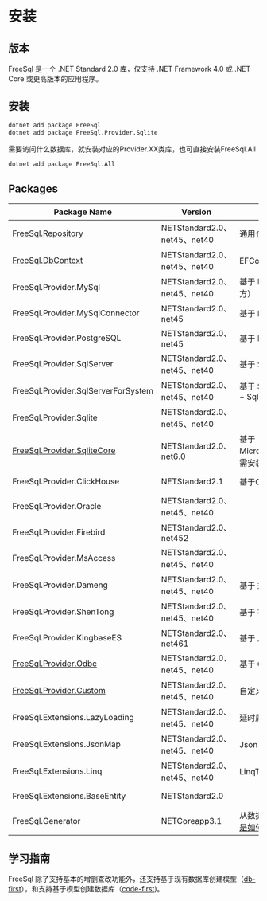 # 安装

## 版本

FreeSql 是一个 .NET Standard 2.0 库，仅支持 .NET Framework 4.0 或 .NET Core 或更高版本的应用程序。

## 安装

```bash
dotnet add package FreeSql
dotnet add package FreeSql.Provider.Sqlite
```

需要访问什么数据库，就安装对应的Provider.XX类库，也可直接安装FreeSql.All

```bash
dotnet add package FreeSql.All
```

## Packages

| Package Name                                                                                                | Version                      | 说明                                                                                                  | NUGET                                                                                                                                                 |
| ----------------------------------------------------------------------------------------------------------- | ---------------------------- | ----------------------------------------------------------------------------------------------------- | ----------------------------------------------------------------------------------------------------------------------------------------------------- |
| [FreeSql.Repository](repository.md)                                                                            | NETStandard2.0、net45、net40 | 通用仓储 + UnitOfWork 实现                                                                            | **[![NuGet](https://buildstats.info/nuget/FreeSql.Repository)](https://www.nuget.org/packages/FreeSql.Repository)**                                   |
| [FreeSql.DbContext](db-context.md)                                                                              | NETStandard2.0、net45、net40 | EFCore 的使用风格实现                                                                                 | **[![NuGet](https://buildstats.info/nuget/FreeSql.DbContext)](https://www.nuget.org/packages/FreeSql.DbContext)**                                     |
| FreeSql.Provider.MySql                                                                                      | NETStandard2.0、net45、net40 | 基于 MySql.Data（Oracle 官方）                                                                        | **[![NuGet](https://buildstats.info/nuget/FreeSql.Provider.MySql)](https://www.nuget.org/packages/FreeSql.Provider.MySql)**                           |
| FreeSql.Provider.MySqlConnector                                                                             | NETStandard2.0、net45        | 基于 MySqlConnector                                                                                   | **[![NuGet](https://buildstats.info/nuget/FreeSql.Provider.MySqlConnector)](https://www.nuget.org/packages/FreeSql.Provider.MySqlConnector)**         |
| FreeSql.Provider.PostgreSQL                                                                                 | NETStandard2.0、net45        | 基于 PostgreSQL 9.5+                                                                                  | **[![NuGet](https://buildstats.info/nuget/FreeSql.Provider.PostgreSQL)](https://www.nuget.org/packages/FreeSql.Provider.PostgreSQL)**                 |
| FreeSql.Provider.SqlServer                                                                                  | NETStandard2.0、net45、net40 | 基于 SqlServer 2005+                                                                                  | **[![NuGet](https://buildstats.info/nuget/FreeSql.Provider.SqlServer)](https://www.nuget.org/packages/FreeSql.Provider.SqlServer)**                   |
| FreeSql.Provider.SqlServerForSystem                                                                         | NETStandard2.0、net45、net40 | 基于 System.Data.SqlClient + SqlServer 2005+                                                          | **[![NuGet](https://buildstats.info/nuget/FreeSql.Provider.SqlServerForSystem)](https://www.nuget.org/packages/FreeSql.Provider.SqlServerForSystem)** |
| FreeSql.Provider.Sqlite                                                                                     | NETStandard2.0、net45、net40 |                                                                                                       | **[![NuGet](https://buildstats.info/nuget/FreeSql.Provider.Sqlite)](https://www.nuget.org/packages/FreeSql.Provider.Sqlite)**                         |
| [FreeSql.Provider.SqliteCore](freesql-provider-sqlitecore.md)                                                                                     | NETStandard2.0、net6.0 |  基于Microsoft.Data.Sqlite.Core，需安装bundle_xxx| **[![NuGet](https://buildstats.info/nuget/FreeSql.Provider.SqliteCore)](https://www.nuget.org/packages/FreeSql.Provider.SqliteCore)**                         |
| FreeSql.Provider.ClickHouse                                                                                     | NETStandard2.1 |  基于ClickHouse.Client | **[![NuGet](https://buildstats.info/nuget/FreeSql.Provider.ClickHouse)](https://www.nuget.org/packages/FreeSql.Provider.ClickHouse)**                         |
| FreeSql.Provider.Oracle                                                                                     | NETStandard2.0、net45、net40 |                                                                                                       | **[![NuGet](https://buildstats.info/nuget/FreeSql.Provider.Oracle)](https://www.nuget.org/packages/FreeSql.Provider.Oracle)**                         |
| FreeSql.Provider.Firebird                                                                                   | NETStandard2.0、net452       |                                                                                                       | **[![NuGet](https://buildstats.info/nuget/FreeSql.Provider.Firebird)](https://www.nuget.org/packages/FreeSql.Provider.Firebird)**                     |
| FreeSql.Provider.MsAccess                                                                                   | NETStandard2.0、net45、net40 |                                                                                                       | **[![NuGet](https://buildstats.info/nuget/FreeSql.Provider.MsAccess)](https://www.nuget.org/packages/FreeSql.Provider.MsAccess)**                     |
| FreeSql.Provider.Dameng                                                                                     | NETStandard2.0、net45、net40 | 基于 达梦数据库                                                                                       | **[![NuGet](https://buildstats.info/nuget/FreeSql.Provider.Dameng)](https://www.nuget.org/packages/FreeSql.Provider.Dameng)**                         |
| FreeSql.Provider.ShenTong                                                                                   | NETStandard2.0、net45、net40 | 基于 神舟通用数据库                                                                                   | **[![NuGet](https://buildstats.info/nuget/FreeSql.Provider.ShenTong)](https://www.nuget.org/packages/FreeSql.Provider.ShenTong)**                     |
| FreeSql.Provider.KingbaseES                                                                                 | NETStandard2.0、net461       | 基于 人大金仓数据库                                                                                   | **[![NuGet](https://buildstats.info/nuget/FreeSql.Provider.KingbaseES)](https://www.nuget.org/packages/FreeSql.Provider.KingbaseES)**                 |
| [FreeSql.Provider.Odbc](freesql-provider-odbc.md)     | NETStandard2.0、net45、net40 | 基于 ODBC                                                                                             | **[![NuGet](https://buildstats.info/nuget/FreeSql.Provider.Odbc)](https://www.nuget.org/packages/FreeSql.Provider.Odbc)**                             |
| [FreeSql.Provider.Custom](freesql-provider-custom.md) | NETStandard2.0、net45、net40 | 自定义数据库访问                                                                                      | **[![NuGet](https://buildstats.info/nuget/FreeSql.Provider.Custom)](https://www.nuget.org/packages/FreeSql.Provider.Custom)**                         |
| FreeSql.Extensions.LazyLoading                                                                              | NETStandard2.0、net45、net40 | 延时属性扩展包                                                                                        | **[![NuGet](https://buildstats.info/nuget/FreeSql.Extensions.LazyLoading)](https://www.nuget.org/packages/FreeSql.Extensions.LazyLoading)**           |
| FreeSql.Extensions.JsonMap                                                                                  | NETStandard2.0、net45、net40 | Json 序列化扩展包                                                                                     | **[![NuGet](https://buildstats.info/nuget/FreeSql.Extensions.JsonMap)](https://www.nuget.org/packages/FreeSql.Extensions.JsonMap)**                   |
| FreeSql.Extensions.Linq                                                                                     | NETStandard2.0、net45、net40 | LinqToSql IQueryable 扩展包                                                                           | **[![NuGet](https://buildstats.info/nuget/FreeSql.Extensions.Linq)](https://www.nuget.org/packages/FreeSql.Extensions.Linq)**                         |
| FreeSql.Extensions.BaseEntity                                                                               | NETStandard2.0               |                                                                                                       | **[![NuGet](https://buildstats.info/nuget/FreeSql.Extensions.BaseEntity)](https://www.nuget.org/packages/FreeSql.Extensions.BaseEntity)**             |
| FreeSql.Generator                                                                                           | NETCoreapp3.1                | 从数据库生成实体类，[生成器是如何实现的？](https://www.cnblogs.com/igeekfan/p/freesql-generator.html) | **[![NuGet](https://buildstats.info/nuget/FreeSql.Generator)](https://www.nuget.org/packages/FreeSql.Generator)**                                     |

## 学习指南

FreeSql 除了支持基本的增删查改功能外，还支持基于现有数据库创建模型（[db-first](db-first.md)），和支持基于模型创建数据库（[code-first](code-first.md))。
